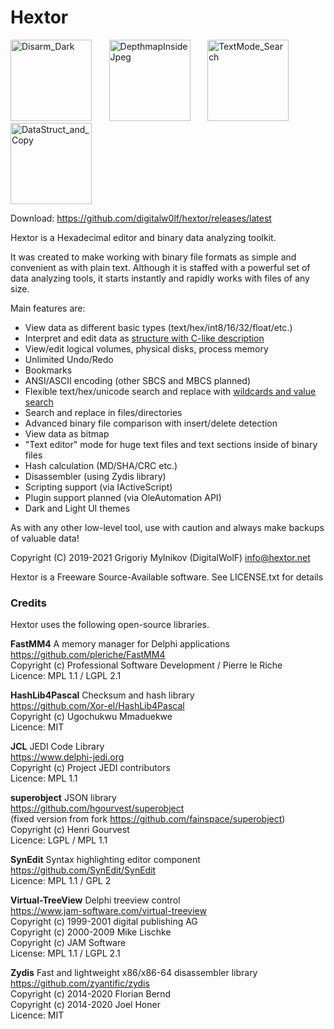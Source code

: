 # Hextor

<img title="Disarm_Dark" src="https://user-images.githubusercontent.com/63538674/147139570-2d1b66d4-dd2d-4ee1-aef5-34a6116ce3e2.png" height=130 /> &nbsp; &nbsp; &nbsp; <img title="DepthmapInsideJpeg" src="https://user-images.githubusercontent.com/63538674/147140091-45a191f1-cc9f-4d12-b090-b78ed52bbb50.png" height=130 /> &nbsp; &nbsp; &nbsp; <img title="TextMode_Search" src="https://user-images.githubusercontent.com/63538674/147140112-b66c0d13-0f37-452a-b1a0-eaaef4777db3.png" height=130 /> &nbsp; &nbsp; &nbsp; <img title="DataStruct_and_Copy" src="https://user-images.githubusercontent.com/63538674/147141823-cfe4b62e-1e13-405a-9c8b-f3a7a8c0bb2a.png" height=130 />


Download: https://github.com/digitalw0lf/hextor/releases/latest

Hextor is a Hexadecimal editor and binary data analyzing toolkit.

It was created to make working with binary file formats as simple and convenient as with plain text. Although it is staffed with a powerful set of data analyzing tools, it starts instantly and rapidly works with files of any size.

Main features are:

- View data as different basic types (text/hex/int8/16/32/float/etc.)
- Interpret and edit data as [structure with C-like description](https://github.com/digitalw0lf/hextor/wiki/Structure-analyzer)
- View/edit logical volumes, physical disks, process memory
- Unlimited Undo/Redo
- Bookmarks
- ANSI/ASCII encoding (other SBCS and MBCS planned)
- Flexible text/hex/unicode search and replace with [wildcards and value search](https://github.com/digitalw0lf/hextor/wiki/Search-and-replace)
- Search and replace in files/directories
- Advanced binary file comparison with insert/delete detection
- View data as bitmap
- "Text editor" mode for huge text files and text sections inside of binary files
- Hash calculation (MD/SHA/CRC etc.)
- Disassembler (using Zydis library)
- Scripting support (via IActiveScript)
- Plugin support planned (via OleAutomation API)
- Dark and Light UI themes

As with any other low-level tool, use with caution and always make backups of valuable data!

Copyright (C) 2019-2021  Grigoriy Mylnikov (DigitalWolF) <info@hextor.net>

Hextor is a Freeware Source-Available software. See LICENSE.txt for details

### Credits

Hextor uses the following open-source libraries.

**FastMM4** A memory manager for Delphi applications  
https://github.com/pleriche/FastMM4  
Copyright (c) Professional Software Development / Pierre le Riche  
Licence: MPL 1.1 / LGPL 2.1  

**HashLib4Pascal** Checksum and hash library  
https://github.com/Xor-el/HashLib4Pascal  
Copyright (c) Ugochukwu Mmaduekwe  
Licence: MIT  

**JCL** JEDI Code Library  
https://www.delphi-jedi.org  
Copyright (c) Project JEDI contributors  
Licence: MPL 1.1  

**superobject** JSON library  
https://github.com/hgourvest/superobject  
(fixed version from fork https://github.com/fainspace/superobject)  
Copyright (c) Henri Gourvest  
Licence: LGPL / MPL 1.1  

**SynEdit** Syntax highlighting editor component  
https://github.com/SynEdit/SynEdit  
Licence: MPL 1.1 / GPL 2  

**Virtual-TreeView** Delphi treeview control  
https://www.jam-software.com/virtual-treeview  
Copyright (c) 1999-2001 digital publishing AG  
Copyright (c) 2000-2009 Mike Lischke  
Copyright (c) JAM Software  
License:  MPL 1.1 / LGPL 2.1  

**Zydis** Fast and lightweight x86/x86-64 disassembler library  
https://github.com/zyantific/zydis  
Copyright (c) 2014-2020 Florian Bernd  
Copyright (c) 2014-2020 Joel Honer  
Licence: MIT  

